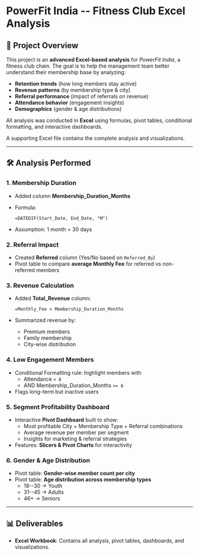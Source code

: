 # PowerFit India -- Fitness Club Excel Analysis

## 📌 Project Overview

This project is an **advanced Excel-based analysis** for *PowerFit
India*, a fitness club chain. The goal is to help the management team
better understand their membership base by analyzing:

-   **Retention trends** (how long members stay active)
-   **Revenue patterns** (by membership type & city)
-   **Referral performance** (impact of referrals on revenue)
-   **Attendance behavior** (engagement insights)
-   **Demographics** (gender & age distributions)

All analysis was conducted in **Excel** using formulas, pivot tables,
conditional formatting, and interactive dashboards.

A supporting Excel file contains the complete analysis and
visualizations.

------------------------------------------------------------------------

## 🛠️ Analysis Performed

### 1. Membership Duration

-   Added column **Membership_Duration_Months**

-   Formula:

        =DATEDIF(Start_Date, End_Date, "M")

-   Assumption: 1 month = 30 days

### 2. Referral Impact

-   Created **Referred** column (Yes/No based on `Referred_By`)
-   Pivot table to compare **average Monthly Fee** for referred vs
    non-referred members

### 3. Revenue Calculation

-   Added **Total_Revenue** column:

        =Monthly_Fee × Membership_Duration_Months

-   Summarized revenue by:

    -   Premium members
    -   Family membership
    -   City-wise distribution

### 4. Low Engagement Members

-   Conditional Formatting rule: highlight members with
    -   Attendance `< 8`
    -   AND Membership_Duration_Months `>= 6`
-   Flags long-term but inactive users

### 5. Segment Profitability Dashboard

-   Interactive **Pivot Dashboard** built to show:
    -   Most profitable City + Membership Type + Referral combinations
    -   Average revenue per member per segment
    -   Insights for marketing & referral strategies
-   Features: **Slicers & Pivot Charts** for interactivity

### 6. Gender & Age Distribution

-   Pivot table: **Gender-wise member count per city**
-   Pivot table: **Age distribution across membership types**
    -   18--30 → Youth
    -   31--45 → Adults
    -   46+ → Seniors

------------------------------------------------------------------------

## 📊 Deliverables

-   **Excel Workbook**: Contains all analysis, pivot tables, dashboards,
    and visualizations.
